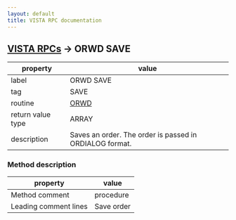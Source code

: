 ```yaml
---
layout: default
title: VISTA RPC documentation
---
```




## [VISTA RPCs](TableOfContent.md) &#8594; ORWD SAVE 

 property | value 
--- | --- 
 label | ORWD SAVE
 tag | SAVE
 routine | [ORWD](http://code.osehra.org/dox/Routine_ORWD_source.html)
 return value type | ARRAY
 description | Saves an order.  The order is passed in ORDIALOG format.


### Method description

 property | value 
--- | --- 
 Method comment | procedure
 Leading comment lines | Save order
